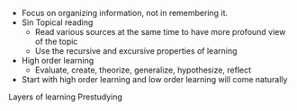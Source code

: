 - Focus on organizing information, not in remembering it.
- Sin Topical reading
	- Read various sources at the same time to have more profound view of the topic
	- Use the recursive and excursive properties of learning
- High order learning
	- Evaluate, create, theorize, generalize, hypothesize, reflect
- Start with high order learning and low order learning will come naturally

Layers of learning
Prestudying